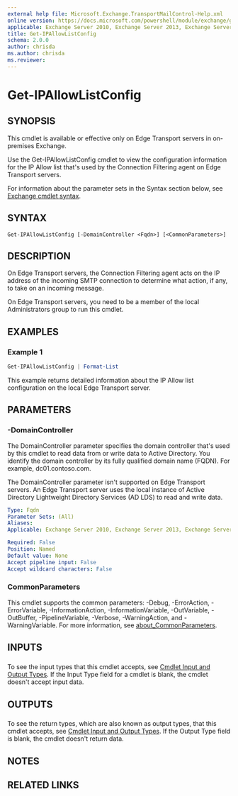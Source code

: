```yaml
---
external help file: Microsoft.Exchange.TransportMailControl-Help.xml
online version: https://docs.microsoft.com/powershell/module/exchange/get-ipallowlistconfig
applicable: Exchange Server 2010, Exchange Server 2013, Exchange Server 2016, Exchange Server 2019
title: Get-IPAllowListConfig
schema: 2.0.0
author: chrisda
ms.author: chrisda
ms.reviewer:
---
```


# Get-IPAllowListConfig

## SYNOPSIS
This cmdlet is available or effective only on Edge Transport servers in on-premises Exchange.

Use the Get-IPAllowListConfig cmdlet to view the configuration information for the IP Allow list that's used by the Connection Filtering agent on Edge Transport servers.

For information about the parameter sets in the Syntax section below, see [Exchange cmdlet syntax](https://docs.microsoft.com/powershell/exchange/exchange-cmdlet-syntax).

## SYNTAX

```
Get-IPAllowListConfig [-DomainController <Fqdn>] [<CommonParameters>]
```

## DESCRIPTION
On Edge Transport servers, the Connection Filtering agent acts on the IP address of the incoming SMTP connection to determine what action, if any, to take on an incoming message.

On Edge Transport servers, you need to be a member of the local Administrators group to run this cmdlet.

## EXAMPLES

### Example 1
```powershell
Get-IPAllowListConfig | Format-List
```

This example returns detailed information about the IP Allow list configuration on the local Edge Transport server.

## PARAMETERS

### -DomainController
The DomainController parameter specifies the domain controller that's used by this cmdlet to read data from or write data to Active Directory. You identify the domain controller by its fully qualified domain name (FQDN). For example, dc01.contoso.com.

The DomainController parameter isn't supported on Edge Transport servers. An Edge Transport server uses the local instance of Active Directory Lightweight Directory Services (AD LDS) to read and write data.

```yaml
Type: Fqdn
Parameter Sets: (All)
Aliases:
Applicable: Exchange Server 2010, Exchange Server 2013, Exchange Server 2016, Exchange Server 2019

Required: False
Position: Named
Default value: None
Accept pipeline input: False
Accept wildcard characters: False
```

### CommonParameters
This cmdlet supports the common parameters: -Debug, -ErrorAction, -ErrorVariable, -InformationAction, -InformationVariable, -OutVariable, -OutBuffer, -PipelineVariable, -Verbose, -WarningAction, and -WarningVariable. For more information, see [about_CommonParameters](https://go.microsoft.com/fwlink/p/?LinkID=113216).

## INPUTS

###  
To see the input types that this cmdlet accepts, see [Cmdlet Input and Output Types](https://go.microsoft.com/fwlink/p/?LinkId=616387). If the Input Type field for a cmdlet is blank, the cmdlet doesn't accept input data.

## OUTPUTS

###  
To see the return types, which are also known as output types, that this cmdlet accepts, see [Cmdlet Input and Output Types](https://go.microsoft.com/fwlink/p/?LinkId=616387). If the Output Type field is blank, the cmdlet doesn't return data.

## NOTES

## RELATED LINKS
